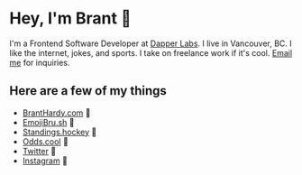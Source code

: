 # Hey, I'm Brant 🦕

I'm a Frontend Software Developer at [Dapper Labs](https://www.dapperlabs.com/). I live in Vancouver, BC. I like the internet, jokes, and sports. I take on freelance work if it's cool. [Email me](mailto:brant@branthardy.com) for inquiries.

## Here are a few of my things

* [BrantHardy.com](https://branthardy.com) 🦂
* [EmojiBru.sh](https://emojibru.sh) 🎨
* [Standings.hockey](https://standings.hockey) 🏒
* [Odds.cool](https://odds.cool) 🤞
* [Twitter](https://twitter.com/bh_) 🦜
* [Instagram](https://instagram.com/bh_) 📸
